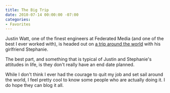 ```yaml
---
title: The Big Trip
date: 2010-07-14 00:00:00 -07:00
categories:
- Favorites
---
```


<p>Justin Watt, one of the finest engineers at Federated Media (and one of the best I ever worked with), is headed out on <a href="http://justinsomnia.org/2010/07/the-big-adventure/">a trip around the world</a> with his girlfriend Stephanie. </p>

<p>The best part, and something that is typical of Justin and Stephanie's attitudes in life, is they don't really have an end date planned. </p>

<p>While I don't think I ever had the courage to quit my job and set sail around the world, I feel pretty cool to know some people who are actually doing it. I do hope they can blog it all.</p>
